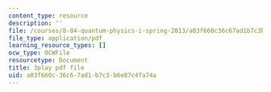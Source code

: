```yaml
---
content_type: resource
description: ''
file: /courses/8-04-quantum-physics-i-spring-2013/a03f660c36c67ad1b7c3b6e87c4fa74a_cFPnLqEms5k.pdf
file_type: application/pdf
learning_resource_types: []
ocw_type: OCWFile
resourcetype: Document
title: 3play pdf file
uid: a03f660c-36c6-7ad1-b7c3-b6e87c4fa74a
---
```

